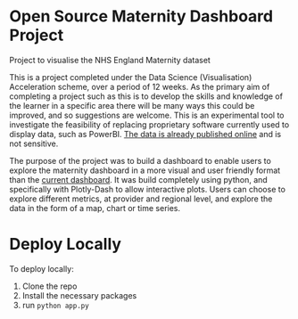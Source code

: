 # Open Source Maternity Dashboard Project
Project to visualise the NHS England Maternity dataset

This is a project completed under the Data Science (Visualisation) Acceleration scheme, over a period of 12 weeks. As the primary aim of completing a project such as this is to develop the skills and knowledge of the learner in a specific area there will be many ways this could be improved, and so suggestions are welcome. This is an experimental tool to investigate the feasibility of replacing proprietary software currently used to display data, such as PowerBI. [The data is already published online](https://digital.nhs.uk/data-and-information/publications/statistical/nhs-maternity-statistics) and is not sensitive.

The purpose of the project was to build a dashboard to enable users to explore the maternity dashboard in a more visual and user friendly format than the [current dashboard](https://digital.nhs.uk/data-and-information/data-collections-and-data-sets/data-sets/maternity-services-data-set/maternity-services-dashboard). It was build completely using python, and specifically with Plotly-Dash to allow interactive plots.
Users can choose to explore different metrics, at provider and regional level, and explore the data in the form of a map, chart or time series.

# Deploy Locally

To deploy locally:
1. Clone the repo
2. Install the necessary packages
3. run `python app.py`
